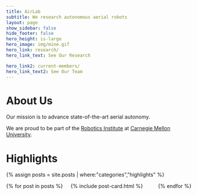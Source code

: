 ```yaml
---
title: AirLab
subtitle: We research autonomous aerial robots
layout: page
show_sidebar: false
hide_footer: false
hero_height: is-large
hero_image: img/mine.gif
hero_link: research/
hero_link_text: See Our Research

hero_link2: current-members/
hero_link_text2: See Our Team
---
```


# About Us
Our mission is to advance state-of-the-art aerial autonomy.

We are proud to be part of the [Robotics Institute](https://www.ri.cmu.edu/) at [Carnegie Mellon University](https://www.cmu.edu/).

# Highlights
{% assign posts = site.posts | where:"categories","highlights" %}
<div class="columns is-multiline">
    {% for post in posts %}
    <div class="column is-4-desktop is-6-tablet">
        {% include post-card.html %}
    </div>
    {% endfor %}
</div>
